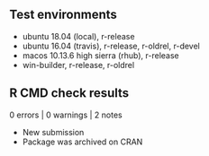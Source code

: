 ## Test environments

* ubuntu 18.04 (local), r-release
* ubuntu 16.04 (travis), r-release, r-oldrel, r-devel
* macos 10.13.6 high sierra (rhub), r-release
* win-builder, r-release, r-oldrel

## R CMD check results

0 errors | 0 warnings | 2 notes

* New submission
* Package was archived on CRAN
